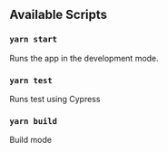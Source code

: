 ## Available Scripts

### `yarn start`

Runs the app in the development mode.<br />

### `yarn test`

Runs test using Cypress

### `yarn build`

Build mode

